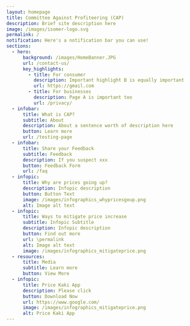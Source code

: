 ```yaml
---
layout: homepage
title: Committee Against Profiteering (CAP)
description: Brief site description here
image: /images/isomer-logo.svg
permalink: /
notification: Here's a notification bar you can use!
sections:
  - hero:
      background: /images/HomeBanner.JPG
      url: /contact-us/
      key_highlights:
        - title: For consumer
          description: Important highlight B is equally important
          url: https://gmail.com
        - title: For businesses
          description: Page A is important too
          url: /privacy/
  - infobar:
      title: What is CAP?
      subtitle: About
      description: About a sentence worth of description here
      button: Learn more
      url: /testing-page
  - infobar:
      title: Share your Feedback
      subtitle: Feedback
      description: If you suspect xxx
      button: Feedback Form
      url: /faq
  - infopic:
      title: Why are prices going up?
      description: Infopic description
      button: Button Text
      image: /images/infographics_whypricesgoup.png
      alt: Image alt text
  - infopic:
      title: Ways to mitigate price increase
      subtitle: Infopic Subtitle
      description: Infopic description
      button: Find out more
      url: \permalink
      alt: Image alt text
      image: /images/infographics_mitigateprice.png
  - resources:
      title: Media
      subtitle: Learn more
      button: View More
  - infopic:
      title: Price Kaki App
      description: Please click
      button: Download Now
      url: https://www.google.com/
      image: /images/infographics_mitigateprice.png
      alt: Price Kaki App
---
```

